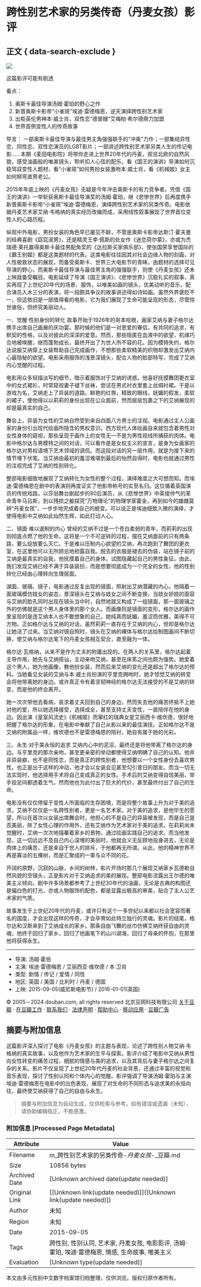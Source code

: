 # 跨性别艺术家的另类传奇（丹麦女孩）影评

## 正文 { data-search-exclude }


[![](https://img9.doubanio.com/icon/u66989868-34.jpg)](https://www.douban.com/people/66989868/)

这篇影评可能有剧透

看点： 
1. 奥斯卡最佳导演汤姆·霍珀的野心之作 
2. 新晋奥斯卡影帝“小雀斑”埃迪·雷德梅恩，逆天演绎跨性别艺术家 
3. 出柜英伦男神本·威士肖，双性恋“德普嫂”艾梅柏·希尔德鼎力加盟 
4. 世界首例变性人的传奇故事 

导言： 
一部奥斯卡最佳导演与最佳男主角强强联手的“冲奥”力作；一部集结异性恋、同性恋、双性恋演员的LGBT影片；一部讲述跨性别艺术家另类人生的传记电影……本期《麦田电影院》将带你走进上世界20年代的丹麦，观览北欧的自然风貌，感受油画般的唯美镜头，聆听扣人心弦的配乐，看《国王的演讲》导演如何沉稳驾驭变性人题材，看“小雀斑”如何男扮女装激吻本·威士肖，看《机械姬》女主如何掰弯直男老公。

2015年年底上映的《丹麦女孩》无疑是今年冲击奥斯卡的有力竞争者。凭借《国王的演讲》一举斩获奥斯卡最佳导演奖的汤姆·霍珀，继《悲惨世界》后再度携手新晋奥斯卡影帝“小雀斑”埃迪·雷德梅恩，演绎跨性别艺术家的另类传奇。电影依据丹麦艺术家艾纳·韦格纳的真实经历改编而成，采用线性叙事展现了世界首位变性人的心路历程。

纵观中外电影，男扮女装的角色早已屡见不鲜，不管是奥斯卡影帝达斯汀·霍夫曼的经典喜剧《窈窕淑男》，还是精灵王李·佩斯的处女作《迷恋荷尔蒙》，亦或为杰瑞德·莱托赢得奥斯卡最佳男配角奖的《达拉斯买家俱乐部》，使张国荣享誉国际的《霸王别姬》都是这类题材的代表。这类电影往往因其对社会边缘人物的刻画，对人性极致状态的展现，而备受奥斯卡、世界三大电影节的青睐。由题材的选择可见导演的野心，而奥斯卡最佳导演与最佳男主角的强强联手，则使《丹麦女孩》还未上映就备受瞩目。电影延续了导演《国王演讲》、《悲惨世界》沉稳扎实的叙事，真实再现了上世纪20年代的场景、服饰，以唯美如画的镜头，优美动听的音乐，配合演员入木三分的表演，将一段颇具争议的故事讲述得如诗如画。虽然外界褒贬不一，但这依旧是一部值得看的电影，它为我们展现了生命可能呈现的形态，尽管惊世骇俗，但终究美丽动人。 

一、觉醒·性别身份的转化 
故事开始于1926年的哥本哈根，画家艾纳与妻子格尔达携手出席自己画展的庆功宴。那时候的他们是一对恩爱的眷侣，有共同的追求，有默契的性格，以及对彼此的深深的爱意。然而，那些隐匿在血液中的欲望，机缘巧合地被唤醒，继而蓬勃成长，最终开出了为世人所不容的花。因为模特失约，格尔达说服艾纳穿上女装帮助自己完成画作，不想那些柔软精美的织物却激发出艾纳内心最隐秘的欲望。电影采用服饰的浅景深镜头，配合人物的脸部特写，完成了艾纳内心觉醒的过程。

电影用众多轻描淡写的细节，暗示着服饰对于艾纳的诱惑。他喜好抚摸舞团更衣室中的女式裙衫，时常窥视妻子褪下丝袜，尝试在男式衬衣里套上丝绸衬裙。于是以游戏为名，艾纳走上了异装的道路。鲜艳的红唇，精致的眼线，妩媚的假发，柔软的裙子，使他得以以莉莉的身份出现在公众面前，然而层层包裹之下的艾纳展现的却是最真实的自己。

舞会上，异装为女性的艾纳自然受到来自四面八方男士的注视。电影通过主人公画家的身份引出现代绘画所隐含的男权意识。西方现代人体绘画自来就包含着男性对女性身体的窥视，那些呈现于画作上的女性无一不是为男性视线所捕获的肉体。电影中格尔达与男模特之间的对话，可以看作是是女权主义的宣言，是身为女画家的格尔达对男权语境下艺术领域的调侃。而这段对话的另一层作用，就是为接下来的情节埋下伏笔。当艾纳由最初的羞涩难堪到最后的怡然自得时，电影也就通过男性的注视完成了艾纳的性别转化。

整部电影细致地展现了艾纳转化为女性的整个过程，演绎难度之大可想而知。而埃迪·雷德梅恩在剧中的表演则再度证实了他影帝称号的实至名归。这位循着英国演员的传统戏路，以莎翁舞台剧起步的80后演员，从《悲惨世界》中英俊帅气的革命青年马吕斯，到以残损之躯探究“万物理论”的物理学家霍金，再到如今的雄雌莫辨“丹麦女孩”，一步步地完成着自己的蜕变。可以说正是埃迪细致入微的演绎，才使得电影中艾纳如此灿然生辉，如此打动人心。 

二、镜面·难以遏制的内心 
曾经的艾纳不过是一个苍白柔弱的青年，而莉莉的出现则彻底点燃了他的生命。这将是一个不可逆转的过程，摆在艾纳面前的只有两条路，要么绽放要么灭亡。于是难以压制内心欲望的艾纳，再次跑到了舞团的更衣室，在这里他可以无所顾忌地袒露自我。脱去的衣服是褪去的伪装，站在镜子前的艾纳是最真实的自我，他抚摸着自己的身体，试图隐藏起自己的男性象征。由此，我们发现艾纳已经不满于异装装扮，而是想要彻底成为一个完全的女性，他的性别转化已经由心理转向生理层面。

湖面、玻璃、镜子，电影通过反复出现的镜面，照射出艾纳潜藏的内心。他隔着一面玻璃模仿妓女的姿态，景深镜头在艾纳与妓女之间不断变换，当妓女娇娆的面容与艾纳的脸孔同时出现在镜头当中时，自然地就又构成了一组镜面，那一面玻璃之外的仿佛就是这个男人身体里的那个女人。而画像则是镜面的变形，格尔达的画作里呈现的是连艾纳本人也不敢想象的自己，她纯真而妩媚，羞涩而优雅，美得不可方物。正如格尔达与艾纳的对话，虽然莉莉一直存在于艾纳的内心，但却是格尔达让她活了过来。当艾纳对镜自照时，镜头在艾纳的裸体与格尔达绘制图画间不断切换，使艾纳与格尔达笔下的丹麦女孩相互契合，直至融为一体。

格尔达·瓦格纳，从来不是作为丈夫的附庸出现的。在两人的关系里，格尔达起着主导作用，她先与艾纳搭讪，主动亲吻艾纳，甚至在床笫之间也颇为强势。她爱着这个男人，她为他画像，教他扮女装，然而后来艾纳的变化还是超出了格尔达的预料。当她看见女装的艾纳与本·威士肖扮演的亨里克拥吻时，她才惊觉艾纳的转变会将他带离她的身边。或许真正令有着坚韧神经的格尔达无法接受的不是艾纳的转变，而是他的终会离开。 

她一次次带他去看病，哀求着丈夫回到自己的身边，然而失去他的痛苦终抵不上她对他的爱，所以她选择接受，选择成全，甚至支持丈夫变性，一直陪伴在他的身边。因出演《皇室风流史》《机械姬》而窜红的瑞典女星艾丽西卡·维坎德，很好地把握了格尔达的形象，在电影中奉献了自己从影以来的最佳演技。正如格尔达不是艾纳的附属品一样，维坎德也不是雷德梅恩的陪衬，她自有属于她的光彩。 

三、永生·对于美永恒的追求 
艾纳内心中的泥沼，最终还是将他带离了格尔达的身边。与亨里克的那次亲吻，甚至更亲密的举动都使得艾纳明确了自己的认知。他并非异装癖，也不是同性恋，而是真正的跨性别者，他想要以一个女性身份去喜欢男性。也正是出于这样的冲动，他才会以女装会见甚至勾引昔日的朋友。而当一切无法实现时，他选择用手术将自己变成真正的女性。手术后的艾纳变得自信美丽，举手投足间都透着生气，然而他也为此付出了巨大的代价，甚至最终付出了自己的生命。

电影没有仅仅停留于变性人所面临的生存困境，而是将整个故事上升为对于美的追求。艾纳不仅仅是一名跨性别者，更是一名艺术家。对于美的追求，是他毕生的愿望，所以在首次以女装出席舞会时，他担心的不是自己的异装被发现，而是自己是否美丽，除了女性心理的作用外，还有艾纳作为艺术家对于美的追求。在莉莉尚未觉醒时，艾纳一次次地描摹着家乡的景物，通过绘画实践自己的追求。而当他发现，这一切远远不及自己内心深埋的美丽时，他就会义无反顾地投身进去，无论是肉体上的痛苦，还是来自于世人的排斥，于他都再无所谓。从此，他的精神世界不再是寡淡的五棵树，而是汇聚成的一束与众不同的花。

开阔的原野，沉寂的山脉，乡间的树林，影片开场时那几个展现艾纳家乡瓦德勒自然风貌的空镜头，正是影片对于艾纳追求的美的展现。整部电影流露出王尔德的唯美主义倾向，剧中许多场景都参考了上世纪30年代的油画，无论是古典的构图还是偏白色的打光，亦或人物服饰的配色，都是显露出极高的审美，贴合了主人公艺术家的气质。

故事发生于上世纪20年代的丹麦，或许只有这个一多世纪以来都以社会宽容而著名的国度，才会出现这样的传奇，才会孕育如此特立独行的灵魂。影片的结尾，格尔达和汉斯来到了艾纳成长的家乡。那条自由飞舞的丝巾仿佛艾纳终获自由的灵魂，他终于回归了家乡，回归了他画笔下的山川湖海，回归了母亲的怀抱，在那里他将获得永生。

---

- 导演: 汤姆·霍伯
- 主演: 埃迪·雷德梅恩 / 艾丽西亚·维坎德 / 本·卫肖
- 类型: 剧情 / 传记 / 爱情 / 同性
- 地区: 英国 / 美国 / 比利时 / 丹麦 / 德国
- 上映: 2015-09-05(威尼斯电影节) / 2016-01-01(英国)

© 2005－2024 douban.com, all rights reserved 
北京豆网科技有限公司 [关于豆瓣](https://www.douban.com/about) · [在豆瓣工作](https://www.douban.com/jobs) · [联系我们](https://www.douban.com/about?topic=contactus) · [法律声明](https://www.douban.com/about/legal) · [帮助中心](https://help.douban.com/?app=movie) · [移动应用](https://www.douban.com/doubanapp/) · [豆瓣广告](https://www.douban.com/partner/)
<!-- tcd_original_link https://m.douban.com/movie/review/7814928/ -->


## 摘要与附加信息

<!-- tcd_abstract -->
这篇影评深入探讨了电影《丹麦女孩》的主题与表现，论述了跨性别人物艾纳·韦格纳的真实故事，以及他作为艺术家的生平与探索。影评介绍了电影中艾纳从男性向女性转变的痛苦过程，细腻的情感与美的追求，以及其背后与妻子格尔达之间复杂的关系。影片不仅呈现了上世纪20年代丹麦的社会背景，还通过丰富的视觉和音乐表现，探讨了性别认同和个体内心的觉醒。影评强调了导演汤姆·霍珀与主演埃迪·雷德梅恩在电影中的出色表现，展现了对生命的不同形态与追求美的永恒向往，最终使艾纳获得了自己的自由与永生。
<!-- tcd_abstract_end -->

> 摘要与附加信息为自动生成，仅供检索与参考。如有错误或遗漏（未知），请协助编辑指正，不胜感激。

### 附加信息 [Processed Page Metadata]

| Attribute       | Value                                  |
|-----------------|----------------------------------------|
| Filename        | m_跨性别艺术家的另类传奇-_丹麦女孩_-_豆瓣.md                             |
| Size            | 10856 bytes                           |
| Archived Date   | [Unknown archived date(update needed)]                             |
| Original Link   | [[Unknown link(update needed)]]([Unknown link(update needed)])                       |
| Author          | 未知                               |
| Region          | 未知                               |
| Date            | 2015-09-05                                 |
| Tags            | 跨性别, 性别认同, 艺术家, 丹麦女孩, 电影影评, 汤姆·霍珀, 埃迪·雷德梅恩, 情感, 生命故事, 唯美主义                                 |
| Evaluation            | [Unknown type(update needed)]                                 |
<!-- tcd_table_end -->

本文由多元性别中文数字档案馆归档整理，仅供浏览。版权归原作者所有。

